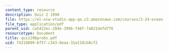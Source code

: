 ```yaml
---
content_type: resource
description: Quiz 2 1998
file: https://ol-ocw-studio-app-qa.s3.amazonaws.com/courses/2-24-ocean-wave-interaction-with-ships-and-offshore-energy-systems-13-022-spring-2002/f42198096f57c3430eaa31e118cb8cf2_quiz298probs.pdf
file_type: application/pdf
parent_uid: ca5422ec-28de-399b-f48f-7a821defd776
resourcetype: Document
title: quiz298probs.pdf
uid: f4219809-6f57-c343-0eaa-31e118cb8cf2
---
```

